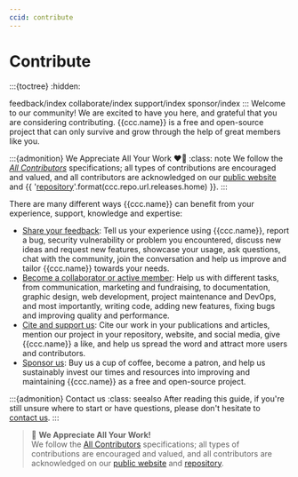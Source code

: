 ```yaml
---
ccid: contribute
---
```

# Contribute
:::{toctree}
:hidden:

feedback/index
collaborate/index
support/index
sponsor/index
:::
Welcome to our community!
We are excited to have you here,
and grateful that you are considering contributing.
{{ccc.name}} is a free and open-source project that can only survive and grow
through the help of great members like you.

:::{admonition} We Appreciate All Your Work ❤️🙏
:class: note
We follow the [*All Contributors*](https://allcontributors.org/docs/en/specification) specifications;
all types of contributions are encouraged and valued, and
all contributors are acknowledged on our [public website](/about/credits.md#contributors)
and {{ '[repository]({})'.format(ccc.repo.url.releases.home) }}.
:::

There are many different ways {{ccc.name}} can benefit from your experience,
support, knowledge and expertise:
* [Share your feedback](feedback/index): Tell us your experience using {{ccc.name}},
report a bug, security vulnerability or problem you encountered, discuss new ideas and request new features,
showcase your usage, ask questions, chat with the community,
join the conversation and help us improve and tailor {{ccc.name}} towards your needs.
* [Become a collaborator or active member](./collaborate/index): Help us with different tasks,
from communication, marketing and fundraising, to documentation, graphic design,
web development, project maintenance and DevOps, and most importantly,
writing code, adding new features, fixing bugs and improving quality and performance.
* [Cite and support us](./support/index): Cite our work in your publications and articles,
mention our project in your repository, website, and social media,
give {{ccc.name}} a like, and help us spread the word and attract more users and contributors.
* [Sponsor us](./sponsor/index): Buy us a cup of coffee, become a patron, and help us sustainably
invest our times and resources into improving and maintaining {{ccc.name}} as
a free and open-source project.

:::{admonition} Contact us
:class: seealso
After reading this guide, if you're still unsure where to start or have questions,
please don't hesitate to [contact us](../about/contact/index.md).
:::


<blockquote>
    🙏 <b>We Appreciate All Your Work!</b><br>
    We follow the <a href="https://allcontributors.org/docs/en/specification">All Contributors</a>
    specifications; all types of contributions are encouraged and valued, and all contributors are
    acknowledged on our <a href="{{ccc.web.page.contribute.url}}">public website</a>
    and <a href="{{ccc.repo.url.releases.home}}">repository</a>.
</blockquote>
